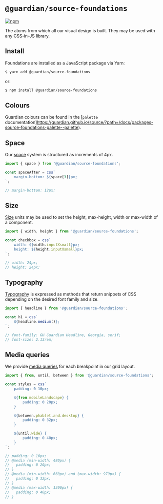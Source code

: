 # `@guardian/source-foundations`

[![npm](https://img.shields.io/npm/v/@guardian/source-foundations)](https://www.npmjs.com/package/@guardian/source-foundations)

The atoms from which all our visual design is built. They may be used with any CSS-in-JS library.

## Install

Foundations are installed as a JavaScript package via Yarn:

```sh
$ yarn add @guardian/source-foundations
```

or:

```sh
$ npm install @guardian/source-foundations
```

## Colours

Guardian colours can be found in the [`palette` documentation]https://guardian.github.io/source/?path=/docs/packages-source-foundations-palette--palette).

## Space

Our [space](https://guardian.github.io/source/?path=/story/packages-source-foundations-space--page) system is structured as increments of 4px.

```js
import { space } from '@guardian/source-foundations';

const spaceAfter = css`
	margin-bottom: ${space[3]}px;
`;

// margin-bottom: 12px;
```

## Size

[Size](https://guardian.github.io/source/?path=/story/packages-source-foundations-size--page) units may be used to set the height, max-height, width or max-width of a component.

```js
import { width, height } from '@guardian/source-foundations';

const checkbox = css`
	width: ${width.inputXsmall}px;
	height: ${height.inputXsmall}px;
`;

// width: 24px;
// height: 24px;
```

## Typography

[Typography](https://guardian.github.io/source/?path=/docs/packages-source-foundations-typography--body) is expressed as methods that return snippets of CSS depending on the desired font family and size.

```js
import { headline } from '@guardian/source-foundations';

const h1 = css`
	${headline.medium()};
`;

// font-family: GH Guardian Headline, Georgia, serif;
// font-size: 2.13rem;
```

## Media queries

We provide [media queries](https://guardian.github.io/source/?path=/story/packages-source-foundations-media-queries--page) for each breakpoint in our grid layout.

```js
import { from, until, between } from '@guardian/source-foundations';

const styles = css`
	padding: 0 10px;

	${from.mobileLandscape} {
		padding: 0 20px;
	}

	${between.phablet.and.desktop} {
		padding: 0 32px;
	}

	${until.wide} {
		padding: 0 40px;
	}
`;

// padding: 0 10px;
// @media (min-width: 480px) {
//   padding: 0 20px;
// }
// @media (min-width: 660px) and (max-width: 979px) {
//   padding: 0 32px;
// }
// @media (max-width: 1300px) {
//   padding: 0 40px;
// }
```
